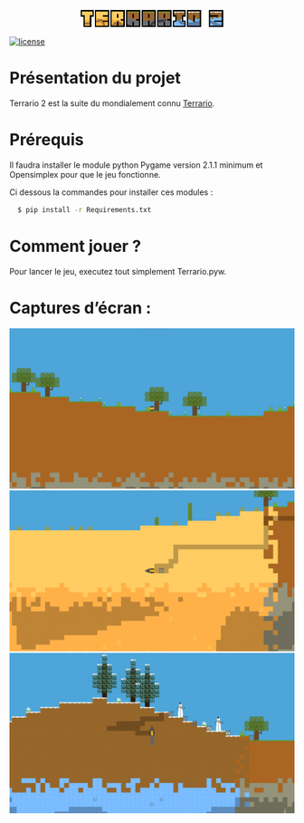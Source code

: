 <p align="center">
  <img src="Images/UI/Logo.png" alt="Terrario 2 Logo" width="50%">
</p>

[![license](https://img.shields.io/github/license/MaitreRenard18/Terrario-2.svg)](https://github.com/MaitreRenard18/Terrario-2/blob/master/LICENSE)

# Présentation du projet
Terrario 2 est la suite du mondialement connu [Terrario](https://github.com/MaitreRenard18/Terrario).

# Prérequis
Il faudra installer le module python Pygame version 2.1.1 minimum et Opensimplex pour que le jeu fonctionne.

Ci dessous la commandes pour installer ces modules :

```bash
  $ pip install -r Requirements.txt
```

# Comment jouer ?
Pour lancer le jeu, executez tout simplement Terrario.pyw.

# Captures d’écran :
![Forêt](Images/Screenshots/Forest.png)
![Desert](Images/Screenshots/Desert.png)
![Biome neige](Images/Screenshots/Snowy_biome.png)